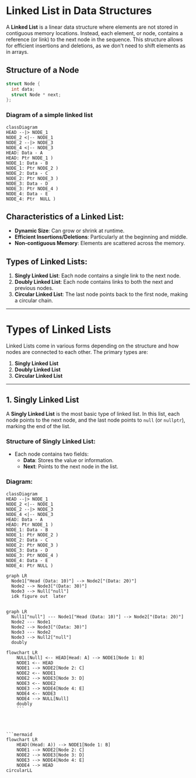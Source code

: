 # Linked List in Data Structures

A **Linked List** is a linear data structure where elements are not stored in contiguous memory locations. Instead, each element, or node, contains a reference (or link) to the next node in the sequence. This structure allows for efficient insertions and deletions, as we don't need to shift elements as in arrays.

## Structure of a Node

```c
struct Node {
  int data;
  struct Node * next;
};
```
### Diagram of a simple linked list
```mermaid
classDiagram
HEAD --|> NODE_1
NODE_2 <|-- NODE_1
NODE_2 --|> NODE_3
NODE_4 <|-- NODE_3
HEAD: Data - A
HEAD: Ptr NODE_1 )
NODE_1: Data - B
NODE_1: Ptr NODE_2 )
NODE_2: Data - C
NODE_2: Ptr NODE_3 )
NODE_3: Data - D
NODE_3: Ptr NODE_4 )
NODE_4: Data - E
NODE_4: Ptr  NULL )
```
## Characteristics of a Linked List:
- **Dynamic Size**: Can grow or shrink at runtime.
- **Efficient Insertions/Deletions**: Particularly at the beginning and middle.
- **Non-contiguous Memory**: Elements are scattered across the memory.

## Types of Linked Lists:
1. **Singly Linked List**: Each node contains a single link to the next node.
2. **Doubly Linked List**: Each node contains links to both the next and previous nodes.
3. **Circular Linked List**: The last node points back to the first node, making a circular chain.

---

# Types of Linked Lists

Linked Lists come in various forms depending on the structure and how nodes are connected to each other. The primary types are:

1. **Singly Linked List**
2. **Doubly Linked List**
3. **Circular Linked List**

---

## 1. Singly Linked List

A **Singly Linked List** is the most basic type of linked list. In this list, each node points to the next node, and the last node points to `null` (or `nullptr`), marking the end of the list.

### Structure of Singly Linked List:
- Each node contains two fields:
  - **Data**: Stores the value or information.
  - **Next**: Points to the next node in the list.

### Diagram:
```mermaid
classDiagram
HEAD --|> NODE_1
NODE_2 <|-- NODE_1
NODE_2 --|> NODE_3
NODE_4 <|-- NODE_3
HEAD: Data - A
HEAD: Ptr NODE_1 )
NODE_1: Data - B
NODE_1: Ptr NODE_2 )
NODE_2: Data - C
NODE_2: Ptr NODE_3 )
NODE_3: Data - D
NODE_3: Ptr NODE_4 )
NODE_4: Data - E
NODE_4: Ptr NULL )
```


```mermaid
graph LR
  Node1["Head (Data: 10)"] --> Node2["(Data: 20)"]
  Node2 --> Node3["(Data: 30)"]
  Node3 --> Null["null"]
  idk figure out  later
  
```
```mermaid
graph LR
  Null1["null"] --- Node1["Head (Data: 10)"] --> Node2["(Data: 20)"]
  Node2 --- Node1
  Node2 --> Node3["(Data: 30)"]
  Node3 --- Node2
  Node3 --> Null2["null"]
  doubly
```

```mermaid
flowchart LR
    NULL[Null] <-- HEAD[Head: A] --> NODE1[Node 1: B]
    NODE1 <-- HEAD
    NODE1 --> NODE2[Node 2: C]
    NODE2 <-- NODE1
    NODE2 --> NODE3[Node 3: D]
    NODE3 <-- NODE2
    NODE3 --> NODE4[Node 4: E]
    NODE4 <-- NODE3
    NODE4 --> NULL[Null]
    doubly
    ```




```mermaid
flowchart LR
    HEAD((Head: A)) --> NODE1[Node 1: B]
    NODE1 --> NODE2[Node 2: C]
    NODE2 --> NODE3[Node 3: D]
    NODE3 --> NODE4[Node 4: E]
    NODE4 --> HEAD
circularLL

```
